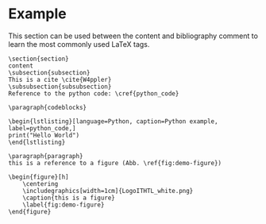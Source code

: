 # Example
This section can be used between the content and bibliography comment to learn the most commonly used LaTeX tags.

    \section{section}
    content
    \subsection{subsection}
    This is a cite \cite{W4ppler}
    \subsubsection{subsubsection}
    Reference to the python code: \cref{python_code}

    \paragraph{codeblocks}

    \begin{lstlisting}[language=Python, caption=Python example, label=python_code,] 
    print("Hello World")
    \end{lstlisting}

    \paragraph{paragraph}
    this is a reference to a figure (Abb. \ref{fig:demo-figure})

    \begin{figure}[h]
        \centering
        \includegraphics[width=1cm]{LogoITHTL_white.png}
        \caption{this is a figure}
        \label{fig:demo-figure}
    \end{figure}
